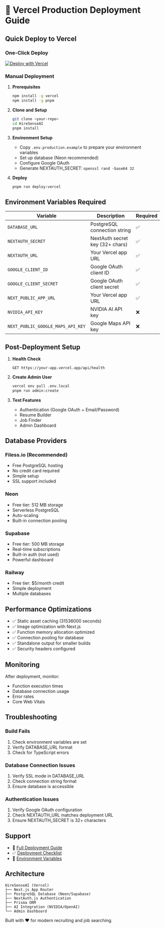 # 🚀 Vercel Production Deployment Guide

## Quick Deploy to Vercel

### One-Click Deploy
[![Deploy with Vercel](https://vercel.com/button)](https://vercel.com/new/clone?repository-url=https://github.com/yourusername/hiresenseai&env=DATABASE_URL,NEXTAUTH_SECRET,GOOGLE_CLIENT_ID,GOOGLE_CLIENT_SECRET,NEXT_PUBLIC_APP_URL)

### Manual Deployment

1. **Prerequisites**
   ```bash
   npm install -g vercel
   npm install -g pnpm
   ```

2. **Clone and Setup**
   ```bash
   git clone <your-repo>
   cd HireSenseAI
   pnpm install
   ```

3. **Environment Setup**
   - Copy `.env.production.example` to prepare your environment variables
   - Set up database (Neon recommended)
   - Configure Google OAuth
   - Generate NEXTAUTH_SECRET: `openssl rand -base64 32`

4. **Deploy**
   ```bash
   pnpm run deploy:vercel
   ```

## Environment Variables Required

| Variable | Description | Required |
|----------|-------------|----------|
| `DATABASE_URL` | PostgreSQL connection string | ✅ |
| `NEXTAUTH_SECRET` | NextAuth secret key (32+ chars) | ✅ |
| `NEXTAUTH_URL` | Your Vercel app URL | ✅ |
| `GOOGLE_CLIENT_ID` | Google OAuth client ID | ✅ |
| `GOOGLE_CLIENT_SECRET` | Google OAuth client secret | ✅ |
| `NEXT_PUBLIC_APP_URL` | Your Vercel app URL | ✅ |
| `NVIDIA_API_KEY` | NVIDIA AI API key | ❌ |
| `NEXT_PUBLIC_GOOGLE_MAPS_API_KEY` | Google Maps API key | ❌ |

## Post-Deployment Setup

1. **Health Check**
   ```
   GET https://your-app.vercel.app/api/health
   ```

2. **Create Admin User**
   ```bash
   vercel env pull .env.local
   pnpm run admin:create
   ```

3. **Test Features**
   - Authentication (Google OAuth + Email/Password)
   - Resume Builder
   - Job Finder
   - Admin Dashboard

## Database Providers

### Filess.io (Recommended)
- Free PostgreSQL hosting
- No credit card required
- Simple setup
- SSL support included

### Neon
- Free tier: 512 MB storage
- Serverless PostgreSQL
- Auto-scaling
- Built-in connection pooling

### Supabase
- Free tier: 500 MB storage
- Real-time subscriptions
- Built-in auth (not used)
- Powerful dashboard

### Railway
- Free tier: $5/month credit
- Simple deployment
- Multiple databases

## Performance Optimizations

- ✅ Static asset caching (31536000 seconds)
- ✅ Image optimization with Next.js
- ✅ Function memory allocation optimized
- ✅ Connection pooling for database
- ✅ Standalone output for smaller builds
- ✅ Security headers configured

## Monitoring

After deployment, monitor:
- Function execution times
- Database connection usage
- Error rates
- Core Web Vitals

## Troubleshooting

### Build Fails
1. Check environment variables are set
2. Verify DATABASE_URL format
3. Check for TypeScript errors

### Database Connection Issues
1. Verify SSL mode in DATABASE_URL
2. Check connection string format
3. Ensure database is accessible

### Authentication Issues
1. Verify Google OAuth configuration
2. Check NEXTAUTH_URL matches deployment URL
3. Ensure NEXTAUTH_SECRET is 32+ characters

## Support

- 📖 [Full Deployment Guide](./VERCEL_DEPLOYMENT.md)
- ✅ [Deployment Checklist](./VERCEL_CHECKLIST.md)
- 🔧 [Environment Variables](./env.vercel.example)

## Architecture

```
HireSenseAI (Vercel)
├── Next.js App Router
├── PostgreSQL Database (Neon/Supabase)
├── NextAuth.js Authentication
├── Prisma ORM
├── AI Integration (NVIDIA/OpenAI)
└── Admin Dashboard
```

Built with ❤️ for modern recruiting and job searching.
